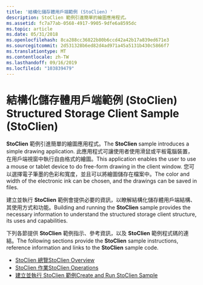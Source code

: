 ```yaml
---
title: '結構化儲存體用戶端範例 (StoClien) '
description: StoClien 範例引進簡單的繪圖應用程式。
ms.assetid: fc7a77ab-0568-4917-9905-9dfe6a8595dc
ms.topic: article
ms.date: 05/31/2018
ms.openlocfilehash: 8ca288cc36822b80b6ccd42a42b17a839ed671e3
ms.sourcegitcommit: 2d531328b6ed82d4ad971a45a5131b430c5866f7
ms.translationtype: MT
ms.contentlocale: zh-TW
ms.lasthandoff: 09/16/2019
ms.locfileid: "103839479"
---
```

# <a name="structured-storage-client-sample-stoclien"></a><span data-ttu-id="cef3b-103">結構化儲存體用戶端範例 (StoClien) </span><span class="sxs-lookup"><span data-stu-id="cef3b-103">Structured Storage Client Sample (StoClien)</span></span>

<span data-ttu-id="cef3b-104">**StoClien** 範例引進簡單的繪圖應用程式。</span><span class="sxs-lookup"><span data-stu-id="cef3b-104">The **StoClien** sample introduces a simple drawing application.</span></span> <span data-ttu-id="cef3b-105">此應用程式可讓使用者使用滑鼠或平板電腦裝置，在用戶端視窗中執行自由格式的繪圖。</span><span class="sxs-lookup"><span data-stu-id="cef3b-105">This application enables the user to use a mouse or tablet device to do free-form drawing in the client window.</span></span> <span data-ttu-id="cef3b-106">您可以選擇電子筆墨的色彩和寬度，並且可以將繪圖儲存在檔案中。</span><span class="sxs-lookup"><span data-stu-id="cef3b-106">The color and width of the electronic ink can be chosen, and the drawings can be saved in files.</span></span>

<span data-ttu-id="cef3b-107">建立並執行 **StoClien** 範例會提供必要的資訊，以瞭解結構化儲存體用戶端結構、其使用方式和功能。</span><span class="sxs-lookup"><span data-stu-id="cef3b-107">Building and running the **StoClien** sample provides the necessary information to understand the structured storage client structure, its uses and capabilities.</span></span>

<span data-ttu-id="cef3b-108">下列各節提供 **StoClien** 範例指示、參考資訊，以及 **StoClien** 範例程式碼的連結。</span><span class="sxs-lookup"><span data-stu-id="cef3b-108">The following sections provide the **StoClien** sample instructions, reference information and links to the **StoClien** sample code.</span></span>

-   [<span data-ttu-id="cef3b-109">StoClien 總覽</span><span class="sxs-lookup"><span data-stu-id="cef3b-109">StoClien Overview</span></span>](stoclien-overview.md)
-   [<span data-ttu-id="cef3b-110">StoClien 作業</span><span class="sxs-lookup"><span data-stu-id="cef3b-110">StoClien Operations</span></span>](stoclien-operations.md)
-   [<span data-ttu-id="cef3b-111">建立並執行 StoClien 範例</span><span class="sxs-lookup"><span data-stu-id="cef3b-111">Create and Run StoClien Sample</span></span>](create-and-run-stoclien-sample.md)

 

 




